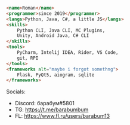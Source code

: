 ```html
<name>Roman</name>
<programmer>since 2019</programmer>
<langs>Python, Java, C#, a little JS</langs>
<skills>
    Python CLI, Java CLI, MC Plugins,
    Unity, Android Java, C# CLI
</skills>
<tools>
    PyCharm, Intelij IDEA, Rider, VS Code,
    git, RPI
</tools>
<frameworks alt="maybe i forgot somethng">
    Flask, PyQt5, aiogram, sqlite
</frameworks>
```



Socials:
- Discord: барабум#5801
- TG: https://t.me/barabumbum
- FL: https://www.fl.ru/users/barabum13
